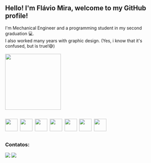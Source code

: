 <h2>Hello! I'm Flávio Mira, welcome to my GitHub profile!</h2>
I'm Mechanical Engineer and a programming student in my second graduation 💻.<br>
I also worked many years with graphic design. (Yes, i know that it's confused, but is true!😅)
<br><br>
<div>
<a href="https://github.com/flavioMira">
<img height="180em" src="https://github-readme-stats.vercel.app/api/top-langs/?username=anuraghazra&layout=compact&theme=dracula"/>
</a>
</div>

<h2></h2>

<img src="https://cdn.jsdelivr.net/gh/devicons/devicon/icons/html5/html5-plain-wordmark.svg" width="40px" height="40px"/>&nbsp;
<img src="https://cdn.jsdelivr.net/gh/devicons/devicon/icons/css3/css3-plain-wordmark.svg" width="40px" height="40px"/>&nbsp;
<img src="https://cdn.jsdelivr.net/gh/devicons/devicon/icons/bootstrap/bootstrap-plain-wordmark.svg" width="40px" height="40px"/>&nbsp;
<img src="https://cdn.jsdelivr.net/gh/devicons/devicon/icons/javascript/javascript-plain.svg" width="40px" height="40px"/>&nbsp;
<img src="https://cdn.jsdelivr.net/gh/devicons/devicon/icons/vuejs/vuejs-original.svg" width="40px" height="40px"/>&nbsp;
<img src="https://cdn.jsdelivr.net/gh/devicons/devicon/icons/php/php-plain.svg" width="40px" height="40px"/>&nbsp;
<img src="https://cdn.jsdelivr.net/gh/devicons/devicon/icons/laravel/laravel-plain-wordmark.svg" width="40px" height="40px"/>&nbsp;






<h2></h2>

### Contatos: <br>
<div>
<a href = "mailto:flaviomira13@gmail.com"><img src="https://img.shields.io/badge/Gmail-D14836?style=for-the-badge&logo=gmail&logoColor=white" target="_blank"></a>
<a href="https://www.linkedin.com/in/flaviomira/" target="_blank"><img src="https://img.shields.io/badge/-LinkedIn-%230077B5?style=for-the-badge&logo=linkedin&logoColor=white" target="_blank"></a>   
</div>
